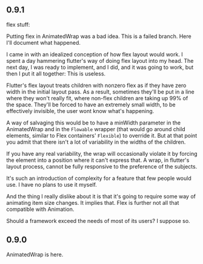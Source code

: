 ## 0.9.1

flex stuff:

Putting flex in AnimatedWrap was a bad idea. This is a failed branch. Here I'll document what happened.

I came in with an idealized conception of how flex layout would work. I spent a day hammering flutter's way of doing flex layout into my head. The next day, I was ready to implement, and I did, and it was going to work, but then I put it all together: This is useless.

Flutter's flex layout treats children with nonzero flex as if they have zero width in the initial layout pass. As a result, sometimes they'll be put in a line where they won't really fit, where non-flex children are taking up 99% of the space. They'll be forced to have an extremely small width, to be effectively invisible, the user wont know what's happening.

A way of salvaging this would be to have a minWidth parameter in the AnimatedWrap and in the `Flowable` wrapper (that would go around child elements, similar to Flex containers' `Flexible`) to override it. But at that point you admit that there isn't a lot of variability in the widths of the children.

If you have any real variability, the wrap will occasionally violate it by forcing the element into a position where it can't express that. A wrap, in flutter's layout process, cannot be fully responsive to the preference of the subjects.

It's such an introduction of complexity for a feature that few people would use. I have no plans to use it myself.

And the thing I really dislike about it is that it's going to require some way of animating item size changes. It implies that. Flex is further not all that compatible with Animation.

Should a framework exceed the needs of most of its users? I suppose so.

## 0.9.0

AnimatedWrap is here.